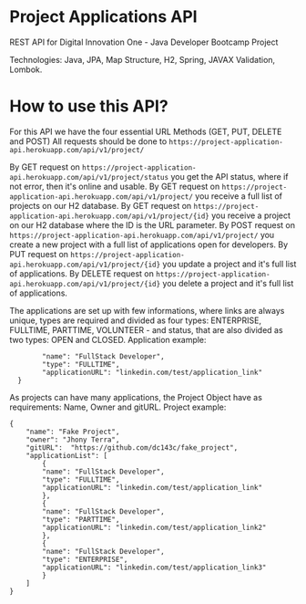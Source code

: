 # Project Applications API
REST API for Digital Innovation One - Java Developer Bootcamp Project

Technologies: Java, JPA, Map Structure, H2, Spring, JAVAX Validation, Lombok.
# How to use this API?
For this API we have the four essential URL Methods (GET, PUT, DELETE and POST)
All requests should be done to ```https://project-application-api.herokuapp.com/api/v1/project/```

By GET request on ```https://project-application-api.herokuapp.com/api/v1/project/status``` you get the API status, where if not error, then it's online and usable.
By GET request on ```https://project-application-api.herokuapp.com/api/v1/project/``` you receive a full list of projects on our H2 database.
By GET request on ```https://project-application-api.herokuapp.com/api/v1/project/{id}``` you receive a project on our H2 database where the ID is the URL parameter.
By POST request on ```https://project-application-api.herokuapp.com/api/v1/project/``` you create a new project with a full list of applications open for developers.
By PUT request on ```https://project-application-api.herokuapp.com/api/v1/project/{id}``` you update a project and it's full list of applications.
By DELETE request on ```https://project-application-api.herokuapp.com/api/v1/project/{id}``` you delete a project and it's full list of applications.

The applications are set up with few informations, where links are always unique, types are required and divided as four types: ENTERPRISE, FULLTIME, PARTTIME, VOLUNTEER - and status, that are also divided as two types: OPEN and CLOSED.
Application example:
```	{
		"name": "FullStack Developer",
		"type": "FULLTIME",
		"applicationURL": "linkedin.com/test/application_link"
  }
```
As projects can have many applications, the Project Object have as requirements:
Name, Owner and gitURL.
Project example: 
```
{
	"name": "Fake Project",
	"owner": "Jhony Terra",
	"gitURL":  "https://github.com/dc143c/fake_project",
	"applicationList": [
		{
		"name": "FullStack Developer",
		"type": "FULLTIME",
		"applicationURL": "linkedin.com/test/application_link"
		},
		{
		"name": "FullStack Developer",
		"type": "PARTTIME",
		"applicationURL": "linkedin.com/test/application_link2"
		},
		{
		"name": "FullStack Developer",
		"type": "ENTERPRISE",
		"applicationURL": "linkedin.com/test/application_link3"
		}
	]
}
```
